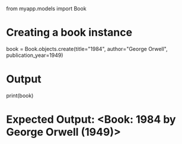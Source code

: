 from myapp.models import Book

# Creating a book instance

book = Book.objects.create(title="1984", author="George Orwell", publication_year=1949)

# Output

print(book)

# Expected Output: <Book: 1984 by George Orwell (1949)>
